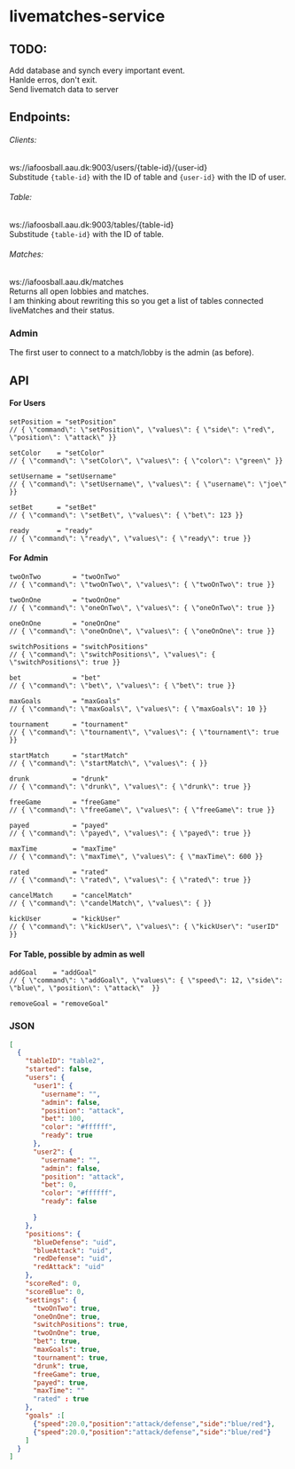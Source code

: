 # livematches-service

## TODO:
Add database and synch every important event. <br />
Hanlde erros, don't exit. <br />
Send livematch data to server <br />

## Endpoints:
###### Clients:
ws://iafoosball.aau.dk:9003/users/{table-id}/{user-id} <br />
Substitude `{table-id}` with the ID of table and `{user-id}` with the ID of user.

###### Table:
ws://iafoosball.aau.dk:9003/tables/{table-id} <br />
Substitude `{table-id}` with the ID of table.

###### Matches:
ws://iafoosball.aau.dk/matches <br />
Returns all open lobbies and matches. <br />
I am thinking about rewriting this so you get a list of tables connected
liveMatches and their status.

### Admin
The first user to connect to a match/lobby is the admin (as before).

## API

#### For Users
```
setPosition = "setPosition"
// { \"command\": \"setPosition\", \"values\": { \"side\": \"red\", \"position\": \"attack\" }}

setColor    = "setColor"
// { \"command\": \"setColor\", \"values\": { \"color\": \"green\" }}

setUsername = "setUsername"
// { \"command\": \"setUsername\", \"values\": { \"username\": \"joe\" }}

setBet      = "setBet"
// { \"command\": \"setBet\", \"values\": { \"bet\": 123 }}

ready       = "ready"
// { \"command\": \"ready\", \"values\": { \"ready\": true }}
```


#### For Admin
```
twoOnTwo        = "twoOnTwo"
// { \"command\": \"twoOnTwo\", \"values\": { \"twoOnTwo\": true }}

twoOnOne        = "twoOnOne"
// { \"command\": \"oneOnTwo\", \"values\": { \"oneOnTwo\": true }}

oneOnOne        = "oneOnOne"
// { \"command\": \"oneOnOne\", \"values\": { \"oneOnOne\": true }}

switchPositions = "switchPositions"
// { \"command\": \"switchPositions\", \"values\": { \"switchPositions\": true }}

bet             = "bet"
// { \"command\": \"bet\", \"values\": { \"bet\": true }}

maxGoals        = "maxGoals"
// { \"command\": \"maxGoals\", \"values\": { \"maxGoals\": 10 }}

tournament      = "tournament"
// { \"command\": \"tournament\", \"values\": { \"tournament\": true }}

startMatch      = "startMatch"
// { \"command\": \"startMatch\", \"values\": { }}

drunk           = "drunk"
// { \"command\": \"drunk\", \"values\": { \"drunk\": true }}

freeGame        = "freeGame"
// { \"command\": \"freeGame\", \"values\": { \"freeGame\": true }}

payed           = "payed"
// { \"command\": \"payed\", \"values\": { \"payed\": true }}

maxTime         = "maxTime"
// { \"command\": \"maxTime\", \"values\": { \"maxTime\": 600 }}

rated           = "rated"
// { \"command\": \"rated\", \"values\": { \"rated\": true }}

cancelMatch     = "cancelMatch"
// { \"command\": \"candelMatch\", \"values\": { }}

kickUser        = "kickUser"
// { \"command\": \"kickUser\", \"values\": { \"kickUser\": "userID" }}
```

#### For Table, possible by admin as well
```
addGoal    = "addGoal"
// { \"command\": \"addGoal\", \"values\": { \"speed\": 12, \"side\": \"blue\", \"position\": \"attack\"  }}

removeGoal = "removeGoal"
```

### JSON
```json
[
  {
    "tableID": "table2",
    "started": false,
    "users": {
      "user1": {
        "username": "",
        "admin": false,
        "position": "attack",
        "bet": 100,
        "color": "#ffffff",
        "ready": true
      },
      "user2": {
        "username": "",
        "admin": false,
        "position": "attack",
        "bet": 0,
        "color": "#ffffff",
        "ready": false

      }
    },
    "positions": {
      "blueDefense": "uid",
      "blueAttack": "uid",
      "redDefense": "uid",
      "redAttack": "uid"
    },
    "scoreRed": 0,
    "scoreBlue": 0,
    "settings": {
      "twoOnTwo": true,
      "oneOnOne": true,
      "switchPositions": true,
      "twoOnOne": true,
      "bet": true,
      "maxGoals": true,
      "tournament": true,
      "drunk": true,
      "freeGame": true,
      "payed": true,
      "maxTime": ""
      "rated" : true
    },
    "goals" :[
      {"speed":20.0,"position":"attack/defense","side":"blue/red"},
      {"speed":20.0,"position":"attack/defense","side":"blue/red"}
    ]
  }
]
```


